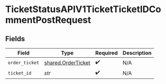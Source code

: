 # TicketStatusAPIV1TicketTicketIDCommentPostRequest


## Fields

| Field                                                    | Type                                                     | Required                                                 | Description                                              |
| -------------------------------------------------------- | -------------------------------------------------------- | -------------------------------------------------------- | -------------------------------------------------------- |
| `order_ticket`                                           | [shared.OrderTicket](../../models/shared/orderticket.md) | :heavy_check_mark:                                       | N/A                                                      |
| `ticket_id`                                              | *str*                                                    | :heavy_check_mark:                                       | N/A                                                      |